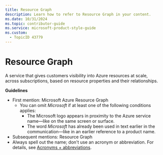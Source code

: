 ```yaml
---
title: Resource Graph
description: Learn how to refer to Resource Graph in your content.
ms.date: 10/31/2024
ms.topic: contributor-guide
ms.service: microsoft-product-style-guide
ms.custom:
  - TopicID 43779
---
```



# Resource Graph

A service that gives customers visibility into Azure resources at scale, across subscriptions, based on resource properties and their relationships.

**Guidelines**

- First mention: Microsoft Azure Resource Graph
  - You can omit *Microsoft* if at least one of the following conditions applies:
    - The Microsoft logo appears in proximity to the Azure service name—like on the same screen or surface.
    - The word *Microsoft* has already been used in text earlier in the communication—like in an earlier reference to a product name.
- Subsequent mentions: Resource Graph
- Always spell out the name; don't use an acronym or abbreviation. For details, see [Acronyms + abbreviations](~\acronyms-and-abbreviations.md).

